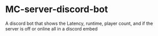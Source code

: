 # MC-server-discord-bot
A discord bot that shows the Latency, runtime, player count, and if the server is off or online all in a discord embed
